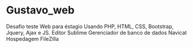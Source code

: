 # Gustavo_web
Desafio teste Web para éstagio
Usando PHP, HTML, CSS, Bootstrap, Jquery, Ajax e JS.
Editor Sublime
Gerenciador de banco de dados Navicat
Hospedagem FileZilla
